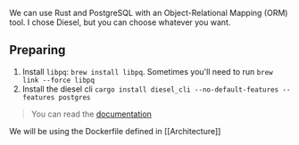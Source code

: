 We can use Rust and PostgreSQL with an Object-Relational Mapping (ORM) tool. I chose Diesel, but you can choose whatever you want.

## Preparing 

1. Install `libpq`: `brew install libpq`. Sometimes you'll need to run `brew link --force libpq`
2. Install the diesel cli `cargo install diesel_cli --no-default-features --features postgres`
> You can read the [documentation](https://diesel.rs/guides/getting-started)

We will be using the Dockerfile defined in [[Architecture]]


